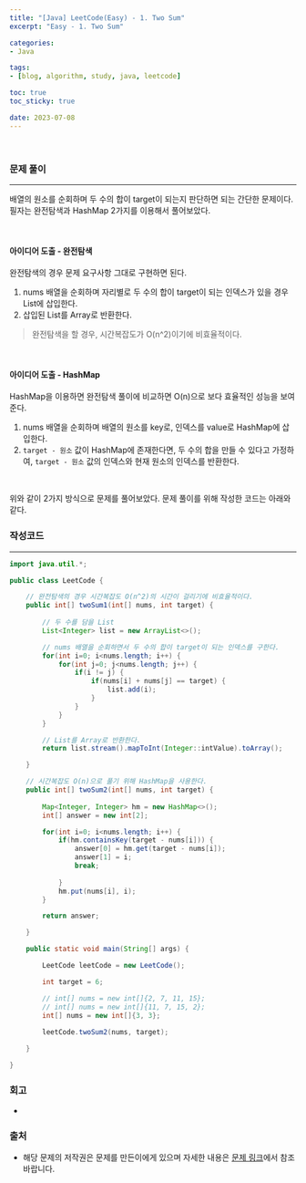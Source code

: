 ```yaml
--- 
title: "[Java] LeetCode(Easy) - 1. Two Sum" 
excerpt: "Easy - 1. Two Sum" 

categories: 
- Java

tags: 
- [blog, algorithm, study, java, leetcode]

toc: true
toc_sticky: true

date: 2023-07-08
--- 
```


<br>

### 문제 풀이
---

배열의 원소를 순회하며 두 수의 합이 target이 되는지 판단하면 되는 간단한 문제이다. 필자는 완전탐색과 HashMap 2가지를 이용해서 풀어보았다.

<br>

#### 아이디어 도출 - 완전탐색

완전탐색의 경우 문제 요구사항 그대로 구현하면 된다.

1. nums 배열을 순회하며 자리별로 두 수의 합이 target이 되는 인덱스가 있을 경우 List에 삽입한다.
2. 삽입된 List를 Array로 반환한다.

> 완전탐색을 할 경우, 시간복잡도가 O(n^2)이기에 비효율적이다.

<br>

#### 아이디어 도출 - HashMap

HashMap을 이용하면 완전탐색 풀이에 비교하면 O(n)으로 보다 효율적인 성능을 보여준다.

1. nums 배열을 순회하며 배열의 원소를 key로, 인덱스를 value로 HashMap에 삽입한다.
2. `target - 원소` 값이 HashMap에 존재한다면, 두 수의 합을 만들 수 있다고 가정하여, `target - 원소` 값의 인덱스와 현재 원소의 인덱스를 반환한다.

<br>

위와 같이 2가지 방식으로 문제를 풀어보았다. 문제 풀이를 위해 작성한 코드는 아래와 같다.

### 작성코드

---

```java
import java.util.*;

public class LeetCode {

    // 완전탐색의 경우 시간복잡도 O(n^2)의 시간이 걸리기에 비효율적이다.
    public int[] twoSum1(int[] nums, int target) {
     
        // 두 수를 담을 List
        List<Integer> list = new ArrayList<>();

        // nums 배열을 순회하면서 두 수의 합이 target이 되는 인덱스를 구한다.
        for(int i=0; i<nums.length; i++) {
            for(int j=0; j<nums.length; j++) {
                if(i != j) {
                    if(nums[i] + nums[j] == target) {
                        list.add(i);
                    }
                }
            }
        }

        // List를 Array로 반환한다.
        return list.stream().mapToInt(Integer::intValue).toArray();

    }

    // 시간복잡도 O(n)으로 풀기 위해 HashMap을 사용한다.
    public int[] twoSum2(int[] nums, int target) {
     
        Map<Integer, Integer> hm = new HashMap<>();
        int[] answer = new int[2];

        for(int i=0; i<nums.length; i++) {
            if(hm.containsKey(target - nums[i])) {
                answer[0] = hm.get(target - nums[i]);
                answer[1] = i;
                break;
                
            }
            hm.put(nums[i], i);
        }

        return answer;

    }

    public static void main(String[] args) {

        LeetCode leetCode = new LeetCode();

        int target = 6;

        // int[] nums = new int[]{2, 7, 11, 15};
        // int[] nums = new int[]{11, 7, 15, 2};
        int[] nums = new int[]{3, 3};
        
        leetCode.twoSum2(nums, target);

    }

}
```

### 회고
- 

### 출처
- 해당 문제의 저작권은 문제를 만든이에게 있으며 자세한 내용은 [문제 링크](https://leetcode.com/problems/two-sum/)에서 참조바랍니다.

